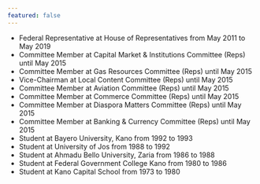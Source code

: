 ```yaml
---
featured: false
---
```

* Federal Representative at House of Representatives from May 2011 to May 2019
* Committee Member at Capital Market & Institutions Committee (Reps) until May 2015
* Committee Member at Gas Resources Committee (Reps) until May 2015
* Vice-Chairman at Local Content Committee (Reps) until May 2015
* Committee Member at Aviation Committee (Reps) until May 2015
* Committee Member at Commerce Committee (Reps) until May 2015
* Committee Member at Diaspora Matters Committee (Reps) until May 2015
* Committee Member at Banking & Currency Committee (Reps) until May 2015
* Student at Bayero University, Kano from 1992 to 1993
* Student at University of Jos from 1988 to 1992
* Student at Ahmadu Bello University, Zaria from 1986 to 1988
* Student at Federal Government College Kano from 1980 to 1986
* Student at Kano Capital School from 1973 to 1980

